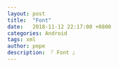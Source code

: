 ```yaml
---
layout: post
title:  "Font"
date:   2018-11-12 22:17:00 +0800
categories: Android
tags: xml
author: pepe
description: 『 Font 』
---
```







